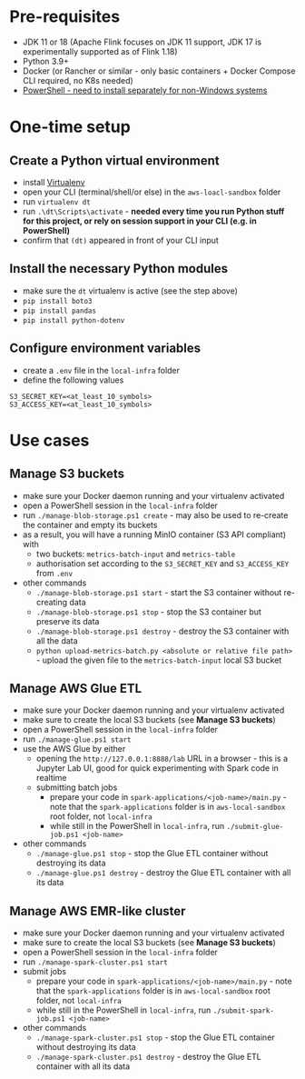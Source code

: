 # Pre-requisites
- JDK 11 or 18 (Apache Flink focuses on JDK 11 support, JDK 17 is experimentally supported as of Flink 1.18)
- Python 3.9+
- Docker (or Rancher or similar - only basic containers + Docker Compose CLI required, no K8s needed)
- [PowerShell - need to install separately for non-Windows systems](https://learn.microsoft.com/en-us/powershell/scripting/install/installing-powershell-on-linux?view=powershell-7.4)

# One-time setup
## Create a Python virtual environment
- install [Virtualenv](https://virtualenv.pypa.io/en/latest/installation.html)
- open your CLI (terminal/shell/or else) in the `aws-loacl-sandbox` folder
- run `virtualenv dt`
- run `.\dt\Scripts\activate` - **needed every time you run Python stuff for this project, or rely on session support in your CLI (e.g. in PowerShell)**
- confirm that `(dt)` appeared in front of your CLI input

## Install the necessary Python modules
- make sure the `dt` virtualenv is active (see the step above)
- `pip install boto3`
- `pip install pandas`
- `pip install python-dotenv`

## Configure environment variables
- create a `.env` file in the `local-infra` folder
- define the following values
```
S3_SECRET_KEY=<at_least_10_symbols>
S3_ACCESS_KEY=<at_least_10_symbols>
```

# Use cases

## Manage S3 buckets
- make sure your Docker daemon running and your virtualenv activated
- open a PowerShell session in the `local-infra` folder
- run `./manage-blob-storage.ps1 create` - may also be used to re-create the container and empty its buckets
- as a result, you will have a running MinIO container (S3 API compliant) with
  - two buckets: `metrics-batch-input` and `metrics-table`
  - authorisation set according to the `S3_SECRET_KEY` and `S3_ACCESS_KEY` from `.env`
- other commands
  - `./manage-blob-storage.ps1 start` - start the S3 container without re-creating data
  - `./manage-blob-storage.ps1 stop` - stop the S3 container but preserve its data
  - `./manage-blob-storage.ps1 destroy` - destroy the S3 container with all the data
  - `python upload-metrics-batch.py <absolute or relative file path>` - upload the given file to the `metrics-batch-input` local S3 bucket

## Manage AWS Glue ETL
- make sure your Docker daemon running and your virtualenv activated
- make sure to create the local S3 buckets (see **Manage S3 buckets**)
- open a PowerShell session in the `local-infra` folder
- run `./manage-glue.ps1 start`
- use the AWS Glue by either
  - opening the `http://127.0.0.1:8888/lab` URL in a browser - this is a Jupyter Lab UI, good for quick experimenting with Spark code in realtime
  - submitting batch jobs
    - prepare your code in `spark-applications/<job-name>/main.py` - note that the `spark-applications` folder is in `aws-local-sandbox` root folder, not `local-infra`
    - while still in the PowerShell in `local-infra`, run `./submit-glue-job.ps1 <job-name>`
- other commands
  - `./manage-glue.ps1 stop` - stop the Glue ETL container without destroying its data
  - `./manage-glue.ps1 destroy` - destroy the Glue ETL container with all its data

## Manage AWS EMR-like cluster
- make sure your Docker daemon running and your virtualenv activated
- make sure to create the local S3 buckets (see **Manage S3 buckets**)
- open a PowerShell session in the `local-infra` folder
- run `./manage-spark-cluster.ps1 start`
- submit jobs
  - prepare your code in `spark-applications/<job-name>/main.py` - note that the `spark-applications` folder is in `aws-local-sandbox` root folder, not `local-infra`
  - while still in the PowerShell in `local-infra`, run `./submit-spark-job.ps1 <job-name>`
- other commands
  - `./manage-spark-cluster.ps1 stop` - stop the Glue ETL container without destroying its data
  - `./manage-spark-cluster.ps1 destroy` - destroy the Glue ETL container with all its data 
